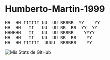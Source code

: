 # Humberto-Martin-1999
<pre>
HH  HH IIIIII UU  UU BBBBB  YY    YY
HH  HH   II   UU  UU BB  BB  YY  YY
HHHHHH   II   UU  UU BBBBB    YYYY
HH  HH   II   UU  UU BB  BB    YY
HH  HH IIIIII  UUUU  BBBBBB    YY
</pre>


![Mis Stats de GitHub](https://github-readme-stats.vercel.app/api?username=Humberto-Martin-1999&show_icons=true&theme=tokyonight&count_private=true)
